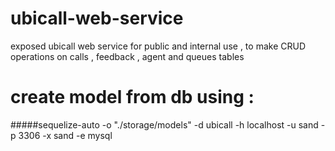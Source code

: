 # ubicall-web-service
exposed ubicall web service for public and internal use , to make CRUD operations on calls , feedback , agent and queues tables

# create model from db using :
#####sequelize-auto -o "./storage/models" -d ubicall -h localhost -u sand -p 3306 -x sand -e mysql
